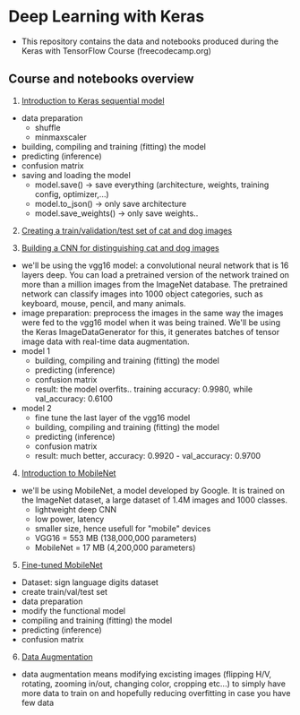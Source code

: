 # Deep Learning with Keras

- This repository contains the data and notebooks produced during the Keras with TensorFlow Course (freecodecamp.org)

## Course and notebooks overview

1. [Introduction to Keras sequential model](https://github.com/rluyck/DL_with_Keras/blob/main/Keras_DL_Intro.ipynb)
  - data preparation
    - shuffle
    - minmaxscaler
  - building, compiling and training (fitting) the model
  - predicting (inference)
  - confusion matrix
  - saving and loading the model
    - model.save() -> save everything (architecture, weights, training config, optimizer,...)
    - model.to_json() -> only save architecture
    - model.save_weights() -> only save weights..

2. [Creating a train/validation/test set of cat and dog images](https://github.com/rluyck/DL_with_Keras/blob/main/Train_Val_Test_CatDog.ipynb)

3. [Building a CNN for distinguishing cat and dog images](https://github.com/rluyck/DL_with_Keras/blob/main/CNN_CatDog.ipynb)
  - we'll be using the vgg16 model: a convolutional neural network that is 16 layers deep. You can load a pretrained version of the network trained on more than a million images from the ImageNet database. The pretrained network can classify images into 1000 object categories, such as keyboard, mouse, pencil, and many animals.
  - image preparation: preprocess the images in the same way the images were fed to the vgg16 model when it was being trained. We'll be using the Keras ImageDataGenerator for this, it generates batches of tensor image data with real-time data augmentation.
  - model 1
    - building, compiling and training (fitting) the model
    - predicting (inference)
    - confusion matrix
    - result: the model overfits.. training accuracy: 0.9980, while val_accuracy: 0.6100
  - model 2
    - fine tune the last layer of the vgg16 model
    - building, compiling and training (fitting) the model
    - predicting (inference)
    - confusion matrix
    - result: much better, accuracy: 0.9920 - val_accuracy: 0.9700 
4. [Introduction to MobileNet](https://github.com/rluyck/DL_with_Keras/blob/main/MobileNet_Images.ipynb) 
  - we'll be using MobileNet, a model developed by Google. It is trained on the ImageNet dataset, a large dataset of 1.4M images and 1000 classes.    
    - lightweight deep CNN
    - low power, latency 
    - smaller size, hence usefull for "mobile" devices
    - VGG16 = 553 MB (138,000,000 parameters)
    - MobileNet = 17 MB (4,200,000 parameters)
    
5. [Fine-tuned MobileNet](https://github.com/rluyck/DL_with_Keras/blob/main/MobileNet_SignLanguage.ipynb) 
  - Dataset: sign language digits dataset 
  - create train/val/test set
  - data preparation
  - modify the functional model
  - compiling and training (fitting) the model
  - predicting (inference)
  - confusion matrix
  
 6. [Data Augmentation](https://github.com/rluyck/DL_with_Keras/blob/main/Data_Augmentation.ipynb) 
   - data augmentation means modifying excisting images (flipping H/V, rotating, zooming in/out, changing color, cropping etc...) to simply have more data to train on and hopefully reducing overfitting in case you have few data
